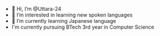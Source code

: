 - 👋 Hi, I’m @Uttara-24
- 👀 I’m interested in learning new spoken languages
- 🌱 I’m currently learning Japanese language
- I'm currently pursuing BTech 3rd year in Computer Science

<!---
Uttara-24/Uttara-24 is a ✨ special ✨ repository because its `README.md` (this file) appears on your GitHub profile.
You can click the Preview link to take a look at your changes.
--->
